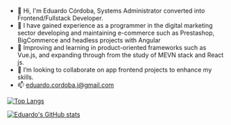 - 👋 Hi, I'm Eduardo Córdoba, Systems Administrator converted into Frontend/Fullstack Developer.
- 👀 I have gained experience as a programmer in the digital marketing sector developing and maintaining e-commerce such as Prestashop, BigCommerce and headless projects with Angular
- 🌱 Improving and learning in product-oriented frameworks such as Vue.js, and expanding through from the study of MEVN stack and React js.
- 💞️ I’m looking to collaborate on app frontend projects to enhance my skills.
- 📫 eduardo.cordoba.j@gmail.com

[![Top Langs](https://github-readme-stats.vercel.app/api/top-langs/?username=ejcordoba)](https://github.com/anuraghazra/github-readme-stats)

[![Eduardo's GitHub stats](https://github-readme-stats.vercel.app/api?username=ejcordoba)](https://github.com/anuraghazra/github-readme-stats)
